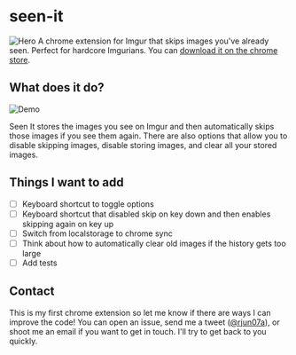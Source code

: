 # seen-it
![Hero](http://i.imgur.com/DHQW5JQ.png)
A chrome extension for Imgur that skips images you've already seen. Perfect for hardcore Imgurians. You can [download it on the chrome store](https://chrome.google.com/webstore/detail/seen-it/nmajkegnjcjcjehiindhfldkfeoifeff).

## What does it do?
![Demo](https://j.gifs.com/yXorJo.gif)

Seen It stores the images you see on Imgur and then automatically skips those images if you see them again. There are also options that allow you to disable skipping images, disable storing images, and clear all your stored images.

## Things I want to add
- [ ] Keyboard shortcut to toggle options
- [ ] Keyboard shortcut that disabled skip on key down and then enables skipping again on key up
- [ ] Switch from localstorage to chrome sync
- [ ] Think about how to automatically clear old images if the history gets too large
- [ ] Add tests

## Contact
This is my first chrome extension so let me know if there are ways I can improve the code! You can open an issue, send me a tweet ([@rjun07a](https://twitter.com/rjun07a)), or shoot me an email if you want to get in touch. I'll try to get back to you quickly.
